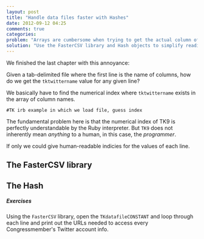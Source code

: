 ```yaml
---
layout: post
title: "Handle data files faster with Hashes"
date: 2012-09-12 04:25
comments: true
categories: 
problem: "Arrays are cumbersome when trying to get the actual column of a given line."
solution: "Use the FasterCSV library and Hash objects to simplify reading the datafile."
---
```


We finished the last chapter with this annoyance:

Given a tab-delimited file where the first line is the name of columns, how do we get the `tktwittername` value for any given line?

We basically have to find the numerical index where `tktwittername` exists in the array of column names.

```
#TK irb example in which we load file, guess index

```

The fundamental problem here is that the numerical index of TK9 is perfectly understandable by the Ruby interpreter. But `TK9` does not inherently mean *anything* to a human, in this case, the *programmer*.

If only we could give human-readable indicies for the values of each line.


## The FasterCSV library



## The Hash






##### Exercises

Using the `FasterCSV` library, open the `TKdatafileCONSTANT` and loop through each line and print out the URLs needed to access every Congressmember's Twitter account info.

``` ruby

```